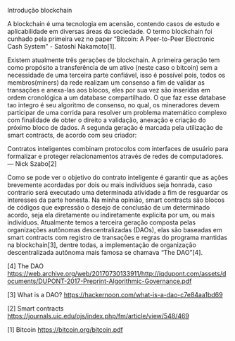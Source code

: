 
Introdução blockchain 

A blockchain é uma tecnologia em acensão, contendo casos de estudo e aplicabilidade em diversas áreas da sociedade. O termo blockchain foi cunhado pela primeira vez no paper “Bitcoin: A Peer-to-Peer Electronic Cash System” - Satoshi Nakamoto[1].

Existem atualmente três gerações de blockchain. A primeira geração tem como propósito a transferência de um ativo (neste caso o bitcoin) sem a necessidade de uma terceira parte confiável, isso é possível pois, todos os membros(miners) da rede realizam um consenso a fim de validar as transações e anexa-las aos blocos, eles por sua vez são inseridas em ordem cronológica a um database compartilhado. O que faz esse database tao integro é seu algoritmo de consenso, no qual, os mineradores devem participar de uma corrida para resolver um problema matemático complexo com finalidade de obter o direito a validação, anexação e criação do próximo bloco de dados. A segunda geração é marcada pela utilização de smart contracts, de acordo com seu criador:

Contratos inteligentes combinam protocolos com interfaces de usuário para formalizar e proteger relacionamentos através de redes de computadores. — Nick Szabo[2]

Como se pode ver o objetivo do contrato inteligente é garantir que as ações brevemente acordadas por dois ou mais indivíduos seja honrada, caso contrario será executado uma determinada atividade a fim de resguardar os interesses da parte honesta. Na minha opinião, smart contracts são blocos de códigos que expressão o desejo de conclusão de um determinado acordo, seja ela diretamente ou indiretamente explicita por um, ou mais indivíduos. Atualmente temos a terceira geração composta pelas organizações autônomas descentralizadas (DAOs), elas são baseadas em smart contracts com registro de transações e regras do programa mantidas na blockchain[3], dentre todas, a implementação de organização descentralizada autônoma mais famosa se chamava “The DAO”[4].


[4] The DAO
https://web.archive.org/web/20170730133911/http://iqdupont.com/assets/documents/DUPONT-2017-Preprint-Algorithmic-Governance.pdf

[3] What is a DAO?
https://hackernoon.com/what-is-a-dao-c7e84aa1bd69

[2] Smart contracts
https://journals.uic.edu/ojs/index.php/fm/article/view/548/469

[1] Bitcoin
https://bitcoin.org/bitcoin.pdf

